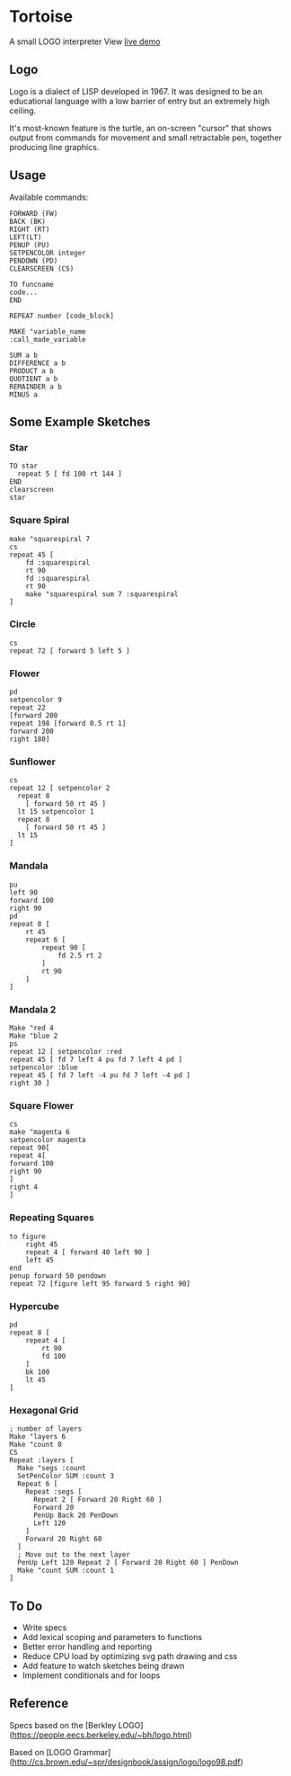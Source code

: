 # Tortoise
A small LOGO interpreter
View [live demo](https://adityavkk.github.io/tortoise/) 

## Logo
Logo is a dialect of LISP developed in 1967. It was designed to be an
educational language with a low barrier of entry but an extremely high
ceiling. 

It's most-known feature is the turtle, an on-screen "cursor" that shows output from commands for movement and small retractable pen, together producing line graphics.
<!-- ![About_Logo](http://i.imgur.com/5hF3eXg.gif) -->
<!-- ![TortoiseJS](http://i.imgur.com/Mh8LzDi.png) -->
## Usage
Available commands:
```
FORWARD (FW)
BACK (BK)
RIGHT (RT)
LEFT(LT)
PENUP (PU)
SETPENCOLOR integer
PENDOWN (PD)
CLEARSCREEN (CS)

TO funcname
code...
END

REPEAT number [code_block]

MAKE "variable_name
:call_made_variable

SUM a b
DIFFERENCE a b
PRODUCT a b
QUOTIENT a b
REMAINDER a b
MINUS a
```

## Some Example Sketches
### Star
```
TO star
  repeat 5 [ fd 100 rt 144 ]
END
clearscreen
star
```
### Square Spiral
```
make "squarespiral 7
cs
repeat 45 [
    fd :squarespiral
    rt 90
    fd :squarespiral
    rt 90
    make "squarespiral sum 7 :squarespiral
]
```

### Circle
```
cs
repeat 72 [ forward 5 left 5 ]
```
### Flower
```
pd
setpencolor 9
repeat 22
[forward 200
repeat 198 [forward 0.5 rt 1]
forward 200
right 180]
```

### Sunflower
```
cs
repeat 12 [ setpencolor 2 
  repeat 8 
    [ forward 50 rt 45 ] 
  lt 15 setpencolor 1 
  repeat 8 
    [ forward 50 rt 45 ] 
  lt 15 
]
```

### Mandala
```
pu
left 90
forward 100
right 90
pd
repeat 8 [
    rt 45 
    repeat 6 [
        repeat 90 [
            fd 2.5 rt 2
        ]
        rt 90
    ]
]
```

### Mandala 2
```
Make "red 4
Make "blue 2
ps
repeat 12 [ setpencolor :red
repeat 45 [ fd 7 left 4 pu fd 7 left 4 pd ]
setpencolor :blue
repeat 45 [ fd 7 left -4 pu fd 7 left -4 pd ]
right 30 ]
```

### Square Flower
```
cs
make "magenta 6
setpencolor magenta
repeat 90[
repeat 4[
forward 100
right 90
]
right 4
]
```
### Repeating Squares
```
to figure
	right 45
	repeat 4 [ forward 40 left 90 ]
	left 45
end
penup forward 50 pendown
repeat 72 [figure left 95 forward 5 right 90]
```

### Hypercube
```
pd
repeat 8 [
    repeat 4 [
        rt 90 
        fd 100
    ] 
    bk 100 
    lt 45
]
```
### Hexagonal Grid
```
; number of layers
Make "layers 6
Make "count 0
CS
Repeat :layers [
  Make "segs :count
  SetPenColor SUM :count 3
  Repeat 6 [
    Repeat :segs [
      Repeat 2 [ Forward 20 Right 60 ]
      Forward 20
      PenUp Back 20 PenDown
      Left 120
    ]
    Forward 20 Right 60
  ]
  ; Move out to the next layer
  PenUp Left 120 Repeat 2 [ Forward 20 Right 60 ] PenDown
  Make "count SUM :count 1
]
```
## To Do
- Write specs
- Add lexical scoping and parameters to functions
- Better error handling and reporting
- Reduce CPU load by optimizing svg path drawing and css 
- Add feature to watch sketches being drawn
- Implement conditionals and for loops

## Reference
Specs based on the [Berkley LOGO] (https://people.eecs.berkeley.edu/~bh/logo.html)

Based on [LOGO Grammar] (http://cs.brown.edu/~spr/designbook/assign/logo/logo98.pdf)
